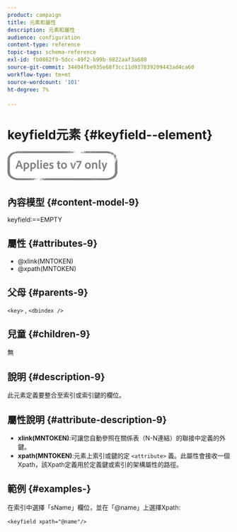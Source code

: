 ```yaml
---
product: campaign
title: 元素和屬性
description: 元素和屬性
audience: configuration
content-type: reference
topic-tags: schema-reference
exl-id: fb0862f9-5dcc-49f2-b99b-9822aaf3a680
source-git-commit: 34404fbe935e68f3cc11d937839209443ad4ca60
workflow-type: tm+mt
source-wordcount: '101'
ht-degree: 7%

---
```


# keyfield元素 {#keyfield--element}

![](../../../assets/v7-only.svg)

## 內容模型 {#content-model-9}

keyfield:==EMPTY

## 屬性 {#attributes-9}

* @xlink(MNTOKEN)
* @xpath(MNTOKEN)

## 父母 {#parents-9}

`<key>`  ,  `<dbindex />`

## 兒童 {#children-9}

無

## 說明 {#description-9}

此元素定義要整合至索引或索引鍵的欄位。

## 屬性說明 {#attribute-description-9}

* **xlink(MNTOKEN)**:可讓您自動參照在關係表（N-N連結）的聯接中定義的外鍵。
* **xpath(MNTOKEN)**:元素上索引或鍵的定 `<attribute>`  義。此屬性會接收一個Xpath，該Xpath定義用於定義鍵或索引的架構屬性的路徑。

## 範例 {#examples-}

在索引中選擇「sName」欄位，並在「@name」上選擇Xpath:

```
<keyfield xpath="@name"/>
```
